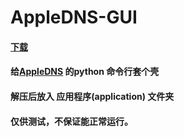# AppleDNS-GUI


#### [下载](https://github.com/xjbeta/AppleDNS-GUI/releases)
#### 给[AppleDNS](https://github.com/gongjianhui/AppleDNS) 的python 命令行套个壳
#### 解压后放入 应用程序(application) 文件夹
#### 仅供测试，不保证能正常运行。
